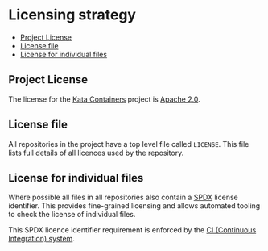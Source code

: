 # Licensing strategy

* [Project License](#project-license)
* [License file](#license-file)
* [License for individual files](#license-for-individual-files)      

## Project License

The license for the [Kata Containers](https://github.com/kata-containers)
project is [Apache 2.0](https://www.apache.org/licenses/LICENSE-2.0).

## License file

All repositories in the project have a top level file called `LICENSE`. This
file lists full details of all licences used by the repository.

## License for individual files

Where possible all files in all repositories also contain a
[SPDX](https://spdx.org) license identifier. This provides fine-grained
licensing and allows automated tooling to check the license of individual
files.

This SPDX licence identifier requirement is enforced by the
[CI (Continuous Integration) system](https://github.com/kata-containers/tests/blob/main/.ci/static-checks.sh).
